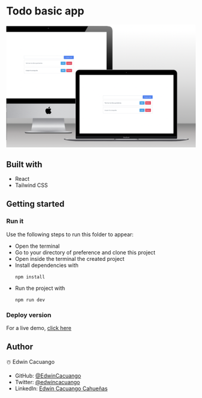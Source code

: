 # Todo basic app
![Image with website view in all device sizes](./public/screenshoot.png)
## Built with
- React
- Tailwind CSS

## Getting started
### Run it
Use the following steps to run this folder to appear:
- Open the terminal 
- Go to your directory of preference and clone this project
- Open inside the terminal the created project
- Install dependencies with 
    ~~~
    npm install
    ~~~
- Run the project with 
    ~~~
    npm run dev
    ~~~

### Deploy version
For a live demo, [click here](https://todo-list-kruger.vercel.app) 

## Author
☃️ Edwin Cacuango
- GitHub: [@EdwinCacuango](https://github.com/EdwinCacuango)
- Twitter: [@edwincacuango](https://twitter.com/edwincacuango)
- LinkedIn: [Edwin Cacuango Cahueñas](https://www.linkedin.com/in/edwin-cacuango-cahuenas/)
